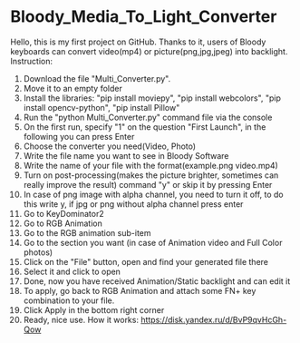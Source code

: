 # Bloody_Media_To_Light_Converter
Hello, this is my first project on GitHub. Thanks to it, users of Bloody keyboards can convert video(mp4) or picture(png,jpg,jpeg) into backlight. 
Instruction: 
1) Download the file "Multi_Converter.py". 
2) Move it to an empty folder 
3) Install the libraries: "pip install moviepy", "pip install webcolors", "pip install opencv-python", "pip install Pillow" 
4) Run the "python Multi_Converter.py" command file via the console 
5) On the first run, specify "1" on the question "First Launch", in the following you can press Enter 
6) Choose the converter you need(Video, Photo) 
7) Write the file name you want to see in Bloody Software 
8) Write the name of your file with the format(example.png video.mp4) 
9) Turn on post-processing(makes the picture brighter, sometimes can really improve the result) command "y" or skip it by pressing Enter 
10) In case of png image with alpha channel, you need to turn it off, to do this write y, if jpg or png without alpha channel press enter 
11) Go to KeyDominator2 
12) Go to RGB Animation 
13) Go to the RGB animation sub-item 
14) Go to the section you want (in case of Animation video and Full Color photos) 
15) Click on the "File" button, open and find your generated file there 
16) Select it and click to open 
17) Done, now you have received Animation/Static backlight and can edit it 
18) To apply, go back to RGB Animation and attach some FN+ key combination to your file.  
19) Click Apply in the bottom right corner 
20) Ready, nice use.
How it works: https://disk.yandex.ru/d/BvP9qvHcGh-Qow
